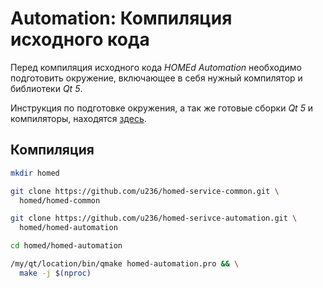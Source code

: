 # Automation: Компиляция исходного кода

Перед компиляция исходного кода _HOMEd Automation_ необходимо подготовить окружение, включающее в себя нужный компилятор и библиотеки _Qt 5_.

Инструкция по подготовке окружения, а так же готовые сборки _Qt 5_ и компиляторы, находятся [здесь](/common/build/).

## Компиляция

```sh
mkdir homed
```

```sh
git clone https://github.com/u236/homed-service-common.git \
  homed/homed-common
```

```sh
git clone https://github.com/u236/homed-serivce-automation.git \
  homed/homed-automation
```

```sh
cd homed/homed-automation
```

```sh
/my/qt/location/bin/qmake homed-automation.pro && \
  make -j $(nproc)
```
